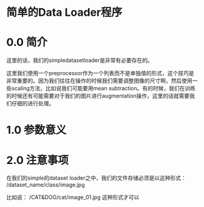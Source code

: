 # 简单的Data Loader程序

# 0.0 简介

这里的话，我们的simpledatasetloader是非常有必要存在的。

这里我们使用一个preprocessor作为一个列表而不是单独值的形式，这个技巧是非常重要的。因为我们往往在操作的时候我们需要调整图像的尺寸啊，然后使用一些scaling方法，比如说我们可能要用mean subtraction。有的时候，我们在训练的时候还有可能需要对于我们的图片进行augmentation操作，这里的话就需要我们仔细的进行处理。

# 1.0 参数意义

# 2.0 注意事项

在我们的simple的dataset loader之中，我们的文件存储必须是以这种形式：
/dataset_name/class/image.jpg

比如说：
/CAT&DOG/cat/image_01.jpg 这种形式才可以

